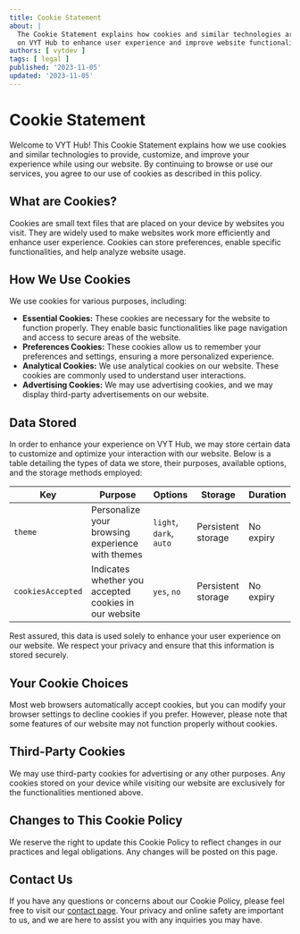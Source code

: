 ```yaml
---
title: Cookie Statement
about: |
  The Cookie Statement explains how cookies and similar technologies are used
  on VYT Hub to enhance user experience and improve website functionality.
authors: [ vytdev ]
tags: [ legal ]
published: '2023-11-05'
updated: '2023-11-05'
---
```


# Cookie Statement

Welcome to VYT Hub! This Cookie Statement explains how we use cookies and
similar technologies to provide, customize, and improve your experience while
using our website. By continuing to browse or use our services, you agree to
our use of cookies as described in this policy.

## What are Cookies?

Cookies are small text files that are placed on your device by websites you
visit. They are widely used to make websites work more efficiently and enhance
user experience. Cookies can store preferences, enable specific
functionalities, and help analyze website usage.

## How We Use Cookies

We use cookies for various purposes, including:

- **Essential Cookies:** These cookies are necessary for the website to
  function properly. They enable basic functionalities like page navigation
  and access to secure areas of the website.
- **Preferences Cookies:** These cookies allow us to remember your preferences
  and settings, ensuring a more personalized experience.
- **Analytical Cookies:** We use analytical cookies on our website. These
  cookies are commonly used to understand user interactions.
- **Advertising Cookies:** We may use advertising cookies, and we may
  display third-party advertisements on our website.

## Data Stored

In order to enhance your experience on VYT Hub, we may store certain data
to customize and optimize your interaction with our website. Below is a table
detailing the types of data we store, their purposes, available options, and
the storage methods employed:

| Key               | Purpose                                               | Options                 | Storage            | Duration  |
| ----------------- | ----------------------------------------------------- | ----------------------- | ------------------ | --------- |
| `theme`           | Personalize your browsing experience with themes      | `light`, `dark`, `auto` | Persistent storage | No expiry |
| `cookiesAccepted` | Indicates whether you accepted cookies in our website | `yes`, `no`             | Persistent storage | No expiry |

Rest assured, this data is used solely to enhance your user experience on our
website. We respect your privacy and ensure that this information is stored
securely.

## Your Cookie Choices

Most web browsers automatically accept cookies, but you can modify your
browser settings to decline cookies if you prefer. However, please note that
some features of our website may not function properly without cookies.

## Third-Party Cookies

We may use third-party cookies for advertising or any other purposes. Any
cookies stored on your device while visiting our website are exclusively for
the functionalities mentioned above.

## Changes to This Cookie Policy

We reserve the right to update this Cookie Policy to reflect changes in our
practices and legal obligations. Any changes will be posted on this page.

## Contact Us

If you have any questions or concerns about our Cookie Policy, please feel
free to visit our [contact page](contact.md). Your privacy and online safety
are important to us, and we are here to assist you with any inquiries you may
have.
